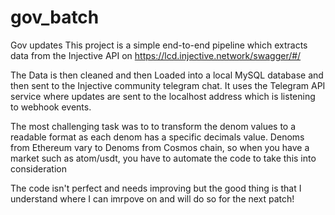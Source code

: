# gov_batch
Gov updates
This project is a simple end-to-end pipeline which extracts data from the Injective API on https://lcd.injective.network/swagger/#/

The Data is then cleaned and then Loaded into a local MySQL database and then sent to the Injective community telegram chat. It uses the Telegram API service where updates are sent to the localhost address which is listening to webhook events.

The most challenging task was to to transform the denom values to a readable format as each denom has a specific decimals value. Denoms from Ethereum vary to Denoms from Cosmos chain, so when you have a market such as atom/usdt, you have to automate the code to take this into consideration

The code isn't perfect and needs improving but the good thing is that I understand where I can imrpove on and will do so for the next patch!

